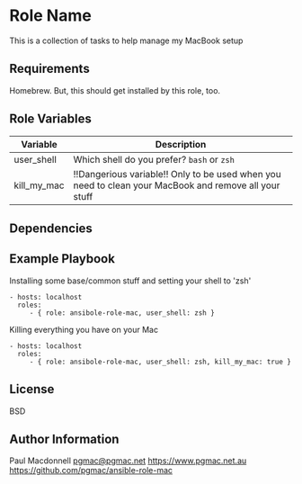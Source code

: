 Role Name
=========

This is a collection of tasks to help manage my MacBook setup

Requirements
------------

Homebrew. But, this should get installed by this role, too.

Role Variables
--------------

| Variable    | Description                                                                                           |
| ----------- | ----------------------------------------------------------------------------------------------------- |
| user_shell  | Which shell do you prefer? `bash` or `zsh`                                                            |
| kill_my_mac | !!Dangerious variable!! Only to be used when you need to clean your MacBook and remove all your stuff |

Dependencies
------------

Example Playbook
----------------

Installing some base/common stuff and setting your shell to 'zsh'

    - hosts: localhost
      roles:
         - { role: ansibole-role-mac, user_shell: zsh }


Killing everything you have on your Mac

    - hosts: localhost
      roles:
         - { role: ansibole-role-mac, user_shell: zsh, kill_my_mac: true }


License
-------

BSD

Author Information
------------------

Paul Macdonnell
pgmac@pgmac.net
https://www.pgmac.net.au
https://github.com/pgmac/ansible-role-mac
